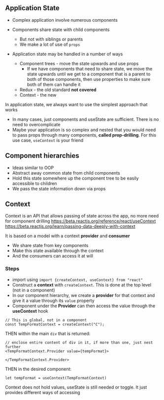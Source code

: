 ## Application State
- Complex application involve numerous components
- Components share state with child components
	- But not with siblings or parents
	- We make a lot of use of `props`

- Application state may be handled in a number of ways
	- Component trees - move the state upwards and use props
		- If we have components that need to share state, we move the state upwards until we get to a component that is a parent to both of those components, then use properties to make sure both of them can handle it
	- Redux - the old standard **not covered**
	- Context - the new

In application state, we always want to use the simplest approach that works
- In many cases, just components and useState are sufficient. There is no need to overcomplicate
- Maybe your application is so complex and nested that you would need to pass props through many components, **called prop-drilling**. For this use case, `useContext` is your friend


## Component hierarchies
- Ideas similar to OOP
- Abstract away common state from child components
- Hold this state somewhere up the component tree to be easily accessible to children
- We pass the state information down via props
## Context
Context is an API that allows passing of state across the app, no more need for component drilling
https://beta.reactjs.org/reference/react/useContext
https://beta.reactjs.org/learn/passing-data-deeply-with-context

It is based on a model with a context **provider** and **consumer**
- We share state from key components
- Make this state available through the context
- And the consumers can access it at will

### Steps
- import using `import {createContext, useContext} from "react"`
- Construct  a **context** with `createContext`. This is done at the top level (not in a component)
- In our component hierarchy, we create a **provider** for that context and give it a value through its `value` property
- Component under the **Provider** can then access the value through the **useContext** hook

```JSX
// This is global, not in a component
const TempFormatContext = createContext("C");
```

THEN within the main `div` that is returned:

```JSX
// enclose entire content of div in it, if more than one, just nest further
<TempFormatContext.Provider value={tempFormat}>

</TempFormatContext.Provider>
```

THEN in the desired component:

```JSX
let tempFormat = useContext(TempFormatContext)
```

Context does not hold values, useState is still needed or toggle. It just provides different ways of accessing

